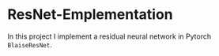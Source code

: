 # ResNet-Emplementation
In this project I implement a residual neural network in Pytorch `BlaiseResNet`. 
